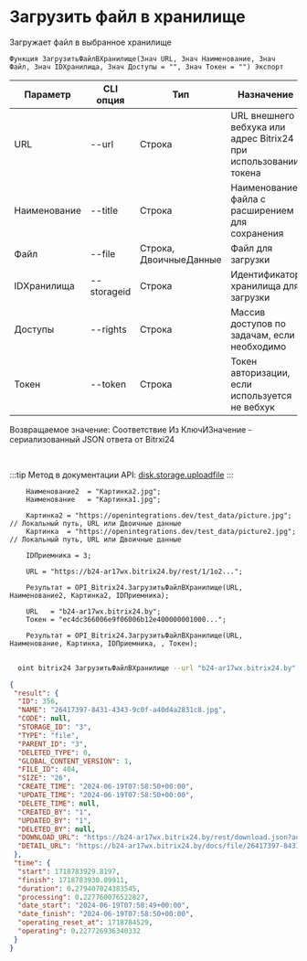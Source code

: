 ﻿---
sidebar_position: 1
---

# Загрузить файл в хранилище
 Загружает файл в выбранное хранилище



`Функция ЗагрузитьФайлВХранилище(Знач URL, Знач Наименование, Знач Файл, Знач IDХранилища, Знач Доступы = "", Знач Токен = "") Экспорт`

  | Параметр | CLI опция | Тип | Назначение |
  |-|-|-|-|
  | URL | --url | Строка | URL внешнего вебхука или адрес Bitrix24 при использовании токена |
  | Наименование | --title | Строка | Наименование файла с расширением для сохранения |
  | Файл | --file | Строка, ДвоичныеДанные | Файл для загрузки |
  | IDХранилища | --storageid | Строка | Идентификатор хранилища для загрузки |
  | Доступы | --rights | Строка | Массив доступов по задачам, если необходимо |
  | Токен | --token | Строка | Токен авторизации, если используется не вебхук |

  
  Возвращаемое значение:   Соответствие Из КлючИЗначение - сериализованный JSON ответа от Bitrxi24

<br/>

:::tip
Метод в документации API: [disk.storage.uploadfile](https://dev.1c-bitrix.ru/rest_help/disk/storage/disk_storage_uploadfile.php)
:::
<br/>


```bsl title="Пример кода"
    Наименование2  = "Картинка2.jpg";
    Наименование   = "Картинка1.jpg";

    Картинка2 = "https://openintegrations.dev/test_data/picture.jpg";  // Локальный путь, URL или Двоичные данные
    Картинка  = "https://openintegrations.dev/test_data/picture2.jpg"; // Локальный путь, URL или Двоичные данные

    IDПриемника = 3;

    URL = "https://b24-ar17wx.bitrix24.by/rest/1/1o2...";

    Результат = OPI_Bitrix24.ЗагрузитьФайлВХранилище(URL, Наименование2, Картинка2, IDПриемника);

    URL   = "b24-ar17wx.bitrix24.by";
    Токен = "ec4dc366006e9f06006b12e400000001000...";

    Результат = OPI_Bitrix24.ЗагрузитьФайлВХранилище(URL, Наименование, Картинка, IDПриемника, , Токен);
```



```sh title="Пример команды CLI"
    
  oint bitrix24 ЗагрузитьФайлВХранилище --url "b24-ar17wx.bitrix24.by" --title %title% --file %file% --storageid %storageid% --rights %rights% --token "b9df7366006e9f06006b12e400000001000..."

```

```json title="Результат"
{
 "result": {
  "ID": 356,
  "NAME": "26417397-8431-4343-9c0f-a40d4a2831c8.jpg",
  "CODE": null,
  "STORAGE_ID": "3",
  "TYPE": "file",
  "PARENT_ID": "3",
  "DELETED_TYPE": 0,
  "GLOBAL_CONTENT_VERSION": 1,
  "FILE_ID": 404,
  "SIZE": "26",
  "CREATE_TIME": "2024-06-19T07:58:50+00:00",
  "UPDATE_TIME": "2024-06-19T07:58:50+00:00",
  "DELETE_TIME": null,
  "CREATED_BY": "1",
  "UPDATED_BY": "1",
  "DELETED_BY": null,
  "DOWNLOAD_URL": "https://b24-ar17wx.bitrix24.by/rest/download.json?auth=0a9d7266006e9f06006b12e40000000100000702aaae0c0e99153466d165ecfa4a92ce&token=disk%7CaWQ9MzU2Jl89TEZ6d3JtUDdUdVg0dXJ3Q2pZYTExTlhPTmh1czI3V1k%3D%7CImRvd25sb2FkfGRpc2t8YVdROU16VTJKbDg5VEVaNmQzSnRVRGRVZFZnMGRYSjNRMnBaWVRFeFRsaFBUbWgxY3pJM1Yxaz18MGE5ZDcyNjYwMDZlOWYwNjAwNmIxMmU0MDAwMDAwMDEwMDAwMDcwMmFhYWUwYzBlOTkxNTM0NjZkMTY1ZWNmYTRhOTJjZSI%3D.ng9IaX1mYX7R%2B4yWP67P6j9%2BWvh78aG47IO0Ex6UVQ8%3D",
  "DETAIL_URL": "https://b24-ar17wx.bitrix24.by/docs/file/26417397-8431-4343-9c0f-a40d4a2831c8.jpg"
 },
 "time": {
  "start": 1718783929.8197,
  "finish": 1718783930.09911,
  "duration": 0.279407024383545,
  "processing": 0.227760076522827,
  "date_start": "2024-06-19T07:58:49+00:00",
  "date_finish": "2024-06-19T07:58:50+00:00",
  "operating_reset_at": 1718784529,
  "operating": 0.227726936340332
 }
}
```
